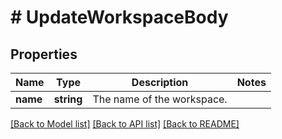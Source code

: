 # # UpdateWorkspaceBody

## Properties

Name | Type | Description | Notes
------------ | ------------- | ------------- | -------------
**name** | **string** | The name of the workspace. |

[[Back to Model list]](../../README.md#models) [[Back to API list]](../../README.md#endpoints) [[Back to README]](../../README.md)
